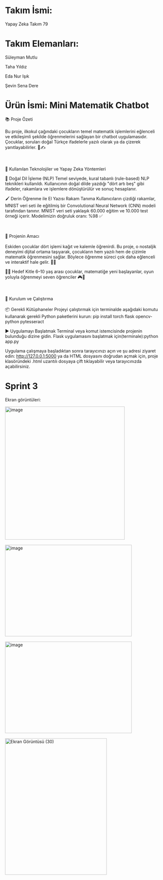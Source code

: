 # Takım İsmi:
Yapay Zeka Takım 79

# Takım Elemanları:
Süleyman Mutlu

Taha Yıldız

Eda Nur Işık

Şevin Sena Dere

# Ürün İsmi:  Mini Matematik Chatbot
📚 Proje Özeti
<br><br>
Bu proje, ilkokul çağındaki çocukların temel matematik işlemlerini eğlenceli ve etkileşimli şekilde öğrenmelerini sağlayan bir chatbot uygulamasıdır.
Çocuklar, soruları doğal Türkçe ifadelerle yazılı olarak ya da çizerek yanıtlayabilirler. 📝✍️

<br><br>
🤖 Kullanılan Teknolojiler ve Yapay Zeka Yöntemleri

💬 Doğal Dil İşleme (NLP)
Temel seviyede, kural tabanlı (rule-based) NLP teknikleri kullanıldı.
Kullanıcının doğal dilde yazdığı "dört artı beş" gibi ifadeler, rakamlara ve işlemlere dönüştürülür ve sonuç hesaplanır.

🖌️ Derin Öğrenme ile El Yazısı Rakam Tanıma
Kullanıcıların çizdiği rakamlar, MNIST veri seti ile eğitilmiş bir Convolutional Neural Network (CNN) modeli tarafından tanınır.
MNIST veri seti yaklaşık 60.000 eğitim ve 10.000 test örneği içerir.
Modelimizin doğruluk oranı: %98 ✅

<br><br>
🎯 Projenin Amacı
<br><br>
Eskiden çocuklar dört işlemi kağıt ve kalemle öğrenirdi.
Bu proje, o nostaljik deneyimi dijital ortama taşıyarak, çocukların hem yazılı hem de çizimle matematik öğrenmesini sağlar.
Böylece öğrenme süreci çok daha eğlenceli ve interaktif hale gelir. 🎈🎉

👧👦 Hedef Kitle
6–10 yaş arası çocuklar,
matematiğe yeni başlayanlar,
oyun yoluyla öğrenmeyi seven öğrenciler 🎮📖

<br><br>
🚀 Kurulum ve Çalıştırma
<br><br>
📦 Gerekli Kütüphaneler
Projeyi çalıştırmak için terminalde aşağıdaki komutu kullanarak gerekli Python paketlerini kurun:
pip install torch flask opencv-python pytesseract

▶️ Uygulamayı Başlatmak
Terminal veya komut istemcisinde projenin bulunduğu dizine gidin.
Flask uygulamasını başlatmak için(terminale):python app.py

Uygulama çalışmaya başladıktan sonra tarayıcınızı açın ve şu adresi ziyaret edin:
http://127.0.0.1:5000 ya da
HTML dosyasını doğrudan açmak için, proje klasöründeki .html uzantılı dosyaya çift tıklayabilir veya tarayıcınızda açabilirsiniz.

# Sprint 3
Ekran görüntüleri:

<img width="393" height="436" alt="image" src="https://github.com/user-attachments/assets/bb9b3197-2e5c-451b-a5d0-eff459cbc431" />
<br><br>

<img width="416" height="300" alt="image" src="https://github.com/user-attachments/assets/fc414483-761e-4127-bf3e-78466b1d03af" />
<br><br>
<img width="416" height="300" alt="image" src="https://github.com/user-attachments/assets/ce161635-18de-4e6d-905e-18914405ec08" />
<br><br>
<img width="334" height="447" alt="Ekran Görüntüsü (30)" src="https://github.com/user-attachments/assets/d846c153-506f-4d86-b884-8f32f4e7ecc5" />


